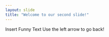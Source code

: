 ```yaml
---
layout: slide
title: "Welcome to our second slide!"
---
```

Insert Funny Text
Use the left arrow to go back!
